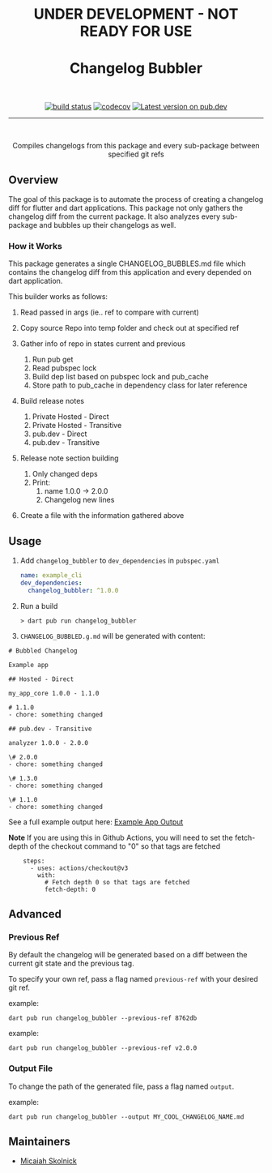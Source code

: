 <h1 align="center">UNDER DEVELOPMENT - NOT READY FOR USE</h1>
<h1 align="center">Changelog Bubbler</h1>
<br/>

<p align="center">
<a href="https://github.com/m-skolnick/changelog_bubbler/actions/workflows/test.yaml"><img src="https://github.com/m-skolnick/changelog_bubbler/actions/workflows/test.yaml/badge.svg" alt="build status"></a>
<a href="https://codecov.io/gh/m-skolnick/changelog_bubbler"><img src="https://codecov.io/gh/m-skolnick/changelog_bubbler/branch/main/graph/badge.svg" alt="codecov"></a>
<a href="https://pub.dev/packages/changelog_bubbler"><img src="https://img.shields.io/pub/v/changelog_bubbler.svg" alt="Latest version on pub.dev"></a>
</p>

---
<br/>

<p align="center">Compiles changelogs from this package and every sub-package between specified git refs</p>

## Overview

The goal of this package is to automate the process of creating a changelog diff for flutter and dart applications. This package not only gathers the changelog diff from the current package. It also analyzes every sub-package and bubbles up their changelogs as well.

### How it Works

This package generates a single CHANGELOG_BUBBLES.md file which contains the changelog diff from this application and every depended on dart application.

This builder works as follows:
1. Read passed in args (ie.. ref to compare with current)
1. Copy source Repo into temp folder and check out at specified ref
1. Gather info of repo in states current and previous
    1. Run pub get
    1. Read pubspec lock
    1. Build dep list based on pubspec lock and pub_cache
    1. Store path to pub_cache in dependency class for later reference
1. Build release notes
    1. Private Hosted - Direct
    1. Private Hosted - Transitive
    1. pub.dev - Direct
    1. pub.dev - Transitive
1. Release note section building
    1. Only changed deps
    1. Print:
        1. name 1.0.0 -> 2.0.0
        1. Changelog new lines

1. Create a file with the information gathered above

## Usage
1. Add `changelog_bubbler` to `dev_dependencies` in `pubspec.yaml`

    ```yaml
    name: example_cli
    dev_dependencies:
      changelog_bubbler: ^1.0.0
    ```

1. Run a build

    ```console
    > dart pub run changelog_bubbler
    ```

1. `CHANGELOG_BUBBLED.g.md` will be generated with content:
```
# Bubbled Changelog

Example app

## Hosted - Direct

my_app_core 1.0.0 - 1.1.0

# 1.1.0
- chore: something changed

## pub.dev - Transitive

analyzer 1.0.0 - 2.0.0

\# 2.0.0
- chore: something changed

\# 1.3.0
- chore: something changed

\# 1.1.0
- chore: something changed
```

See a full example output here: [Example App Output][example_app_output]

**Note**
If you are using this in Github Actions, you will need to set the fetch-depth of the checkout command to "0" so that tags are fetched

```
    steps:
      - uses: actions/checkout@v3
        with:
          # Fetch depth 0 so that tags are fetched
          fetch-depth: 0
```

## Advanced

### Previous Ref
By default the changelog will be generated based on a diff between the current git state and the previous tag.

To specify your own ref, pass a flag named `previous-ref` with your desired git ref.

example:
```
dart pub run changelog_bubbler --previous-ref 8762db
```
example:
```
dart pub run changelog_bubbler --previous-ref v2.0.0
```

### Output File
To change the path of the generated file, pass a flag named `output`.

example:
```
dart pub run changelog_bubbler --output MY_COOL_CHANGELOG_NAME.md
```


## Maintainers

- [Micaiah Skolnick](https://github.com/m-skolnick)

[example_app_output]: https://github.com/m-skolnick/changelog_bubbler/blob/main/example/my_output_file.md